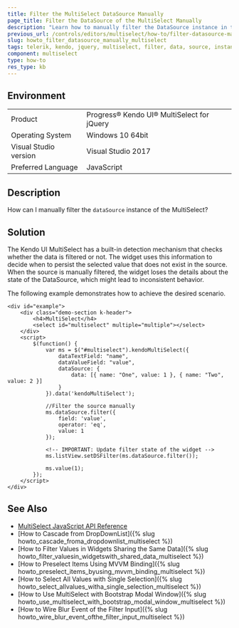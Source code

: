 ```yaml
---
title: Filter the MultiSelect DataSource Manually
page_title: Filter the DataSource of the MultiSelect Manually
description: "Learn how to manually filter the DataSource instance in the Kendo UI MultiSelect widget."
previous_url: /controls/editors/multiselect/how-to/filter-datasource-manually, /controls/editors/multiselect/how-to/filtering/filter-datasource-manually
slug: howto_filter_datasource_manually_multiselect
tags: telerik, kendo, jquery, multiselect, filter, data, source, instance, manually
component: multiselect
type: how-to
res_type: kb
---
```


## Environment

<table>
 <tr>
  <td>Product</td>
  <td>Progress® Kendo UI® MultiSelect for jQuery</td>
 </tr>
 <tr>
  <td>Operating System</td>
  <td>Windows 10 64bit</td>
 </tr>
 <tr>
  <td>Visual Studio version</td>
  <td>Visual Studio 2017</td>
 </tr>
 <tr>
  <td>Preferred Language</td>
  <td>JavaScript</td>
 </tr>
</table>

## Description

How can I manually filter the `dataSource` instance of the MultiSelect?

## Solution

The Kendo UI MultiSelect has a built-in detection mechanism that checks whether the data is filtered or not. The widget uses this information to decide when to persist the selected value that does not exist in the source. When the source is manually filtered, the widget loses the details about the state of the DataSource, which might lead to inconsistent behavior.

The following example demonstrates how to achieve the desired scenario.

```dojo
<div id="example">
    <div class="demo-section k-header">
        <h4>MultiSelect</h4>
        <select id="multiselect" multiple="multiple"></select>
    </div>
    <script>
        $(function() {
            var ms = $("#multiselect").kendoMultiSelect({
                dataTextField: "name",
                dataValueField: "value",
                dataSource: {
                    data: [{ name: "One", value: 1 }, { name: "Two", value: 2 }]
                }
            }).data('kendoMultiSelect');

            //Filter the source manually
            ms.dataSource.filter({
                field: 'value',
                operator: 'eq',
                value: 1
            });

            <!-- IMPORTANT: Update filter state of the widget -->
            ms.listView.setDSFilter(ms.dataSource.filter());

            ms.value(1);
        });
    </script>
</div>
```

## See Also

* [MultiSelect JavaScript API Reference](/api/javascript/ui/multiselect)
* [How to Cascade from DropDownList]({% slug howto_cascade_froma_dropdownlist_multiselect %})
* [How to Filter Values in Widgets Sharing the Same Data]({% slug howto_filter_valuesin_widgetswith_shared_data_multiselect %})
* [How to Preselect Items Using MVVM Binding]({% slug howto_preselect_items_byusing_mvvm_binding_multiselect %})
* [How to Select All Values with Single Selection]({% slug howto_select_allvalues_witha_single_selection_multiselect %})
* [How to Use MultiSelect with Bootstrap Modal Window]({% slug howto_use_multiselect_with_bootstrap_modal_window_multiselect %})
* [How to Wire Blur Event of the Filter Input]({% slug howto_wire_blur_event_ofthe_filtеr_input_multiselect %})
